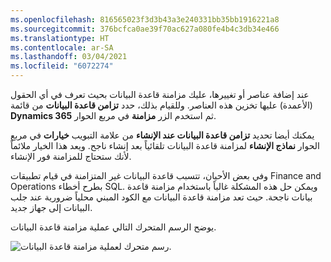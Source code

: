 ```yaml
---
ms.openlocfilehash: 816565023f3d3b43a3e240331bb35bb1916221a8
ms.sourcegitcommit: 376bcfca0ae39f70ac627a080fe4b4c3db34e466
ms.translationtype: HT
ms.contentlocale: ar-SA
ms.lasthandoff: 03/04/2021
ms.locfileid: "6072274"
---
```


عند إضافة عناصر أو تغييرها، عليك مزامنة قاعدة البيانات بحيث تعرف في أي الحقول (الأعمدة) عليها تخزين هذه العناصر. وللقيام بذلك، حدد **تزامن قاعدة البيانات** من قائمة **Dynamics 365** ثم استخدم الزر **مزامنة** في مربع الحوار. 

يمكنك أيضا تحديد **تزامن قاعدة البيانات عند الإنشاء** من علامة التبويب **خيارات** في مربع الحوار **نماذج الإنشاء** لمزامنة قاعدة البيانات تلقائياً بعد إنشاء ناجح. ويعد هذا الخيار ملائماً لأنك ستحتاج للمزامنة فور الإنشاء.

وفي بعض الأحيان، تتسبب قاعدة البيانات غير المتزامنة في قيام تطبيقات Finance and Operations بطرح أخطاء SQL. ويمكن حل هذه المشكلة غالباً باستخدام مزامنة قاعدة بيانات ناجحة. حيث تعد مزامنة قاعدة البيانات مع الكود المبني محلياً ضرورية عند جلب البيانات إلى جهاز جديد.

يوضح الرسم المتحرك التالي عملية مزامنة قاعدة البيانات.


![رسم متحرك لعملية مزامنة قاعدة البيانات.](../media/database-sync.gif)
